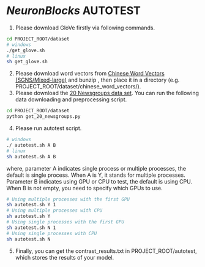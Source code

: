 # ***NeuronBlocks*** AUTOTEST

1. Please download GloVe firstly via following commands.
```bash
cd PROJECT_ROOT/dataset
# windows
./get_glove.sh
# linux
sh get_glove.sh
```
2. Please download word vectors from [Chinese Word Vectors (SGNS/Mixed-large)](https://pan.baidu.com/s/1luy-GlTdqqvJ3j-A4FcIOw) and bunzip , 
then place it in a directory (e.g. PROJECT_ROOT/dataset/chinese_word_vectors/). 
3. Please download the [20 Newsgroups data set](http://qwone.com/~jason/20Newsgroups/). You can run the following data downloading and preprocessing script.
```bash
cd PROJECT_ROOT/dataset
python get_20_newsgroups.py
```
4. Please run autotest script.
```bash
# windows
./ autotest.sh A B
# linux
sh autotest.sh A B
```
where, parameter A indicates single process or multiple processes, the default is single process. When A is Y, it stands for multiple processes. 
Parameter B indicates using GPU or CPU to test, the default is using CPU. When B is not empty, you need to specify which GPUs to use.
```bash
# Using multiple processes with the first GPU
sh autotest.sh Y 1
# Using multiple processes with CPU
sh autotest.sh Y
# Using single processes with the first GPU
sh autotest.sh N 1
# Using single processes with CPU
sh autotest.sh N
```
5. Finally, you can get the contrast_results.txt in PROJECT_ROOT/autotest, which stores the results of your model.
